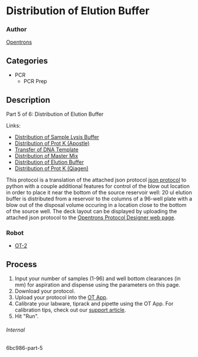 # Distribution of Elution Buffer

### Author
[Opentrons](https://opentrons.com/)

## Categories
* PCR
     * PCR Prep

## Description
Part 5 of 6: Distribution of Elution Buffer

Links:
* [Distribution of Sample Lysis Buffer](https://protocols.opentrons.com/protocol/6bc986)
* [Distribution of Prot K (Apostle)](https://protocols.opentrons.com/protocol/6bc986-part-2)
* [Transfer of DNA Template](https://protocols.opentrons.com/protocol/6bc986-part-3)
* [Distribution of Master Mix](https://protocols.opentrons.com/protocol/6bc986-part-4)
* [Distribution of Elution Buffer](https://protocols.opentrons.com/protocol/6bc986-part-5)
* [Distribution of Prot K (Qiagen)](https://protocols.opentrons.com/protocol/6bc986-part-6)

This protocol is a translation of the attached json protocol [json protocol](https://s3.amazonaws.com/pf-upload-01/u-4256/0/2021-04-19/eg83ite/2.%20Elution%20Buffer-edit.json) to python with a couple additional features for control of the blow out location in order to place it near the bottom of the source reservoir well: 20 ul elution buffer is distributed from a reservoir to the columns of a 96-well plate with a blow out of the disposal volume occuring in a location close to the bottom of the source well.
The deck layout can be displayed by uploading the attached json protocol to the [Opentrons Protocol Designer web page](https://opentrons.com/protocols/designer/).

### Robot
* [OT-2](https://opentrons.com/ot-2)

## Process
1. Input your number of samples (1-96) and well bottom clearances (in mm) for aspiration and dispense using the parameters on this page.
2. Download your protocol.
3. Upload your protocol into the [OT App](https://opentrons.com/ot-app).
4. Calibrate your labware, tiprack and pipette using the OT App. For calibration tips, check out our [support article](https://support.opentrons.com/ot-2/getting-started-software-setup/deck-calibration).
5. Hit "Run".

###### Internal
6bc986-part-5
